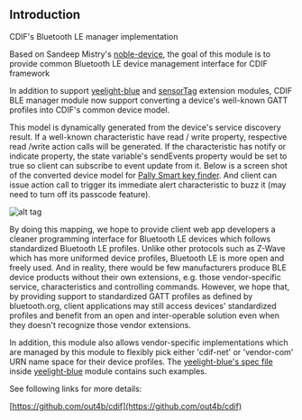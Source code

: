 Introduction
------------
CDIF's Bluetooth LE manager implementation

Based on Sandeep Mistry's [noble-device](https://github.com/sandeepmistry/noble-device), the goal of this module is to provide common Bluetooth LE device management interface for CDIF framework

In addition to support [yeelight-blue](https://github.com/out4b/cdif-yeelight-blue) and [sensorTag](https://github.com/out4b/cdif-sensortag) extension modules, CDIF BLE manager module now support converting a device's well-known GATT profiles into CDIF's common device model.


This model is dynamically generated from the device's service discovery result. If a well-known characteristic have read / write property, respective read /write action calls will be generated. If the characteristic has notify or indicate property, the state variable's sendEvents property would be set to true so client can subscribe to event update from it. Below is a screen shot of the converted device model for [Pally Smart key finder](http://acesensor.com/product/pally-smart-key-finder/). And client can issue action call to trigger its immediate alert characteristic to buzz it (may need to turn off its passcode feature).

![alt tag](https://raw.githubusercontent.com/out4b/cdif-ble-manager/master/screenshot.png)


By doing this mapping, we hope to provide client web app developers a cleaner programming interface for Bluetooth LE devices which follows standardized Bluetooth LE profiles. Unlike other protocols such as Z-Wave which has more uniformed device profiles, Bluetooth LE is more open and freely used. And in reality, there would be few manufacturers produce BLE device products without their own extensions, e.g. those vendor-specific service, characteristics and controlling commands. However, we hope that, by providing support to standardized GATT profiles as defined by bluetooth.org, client applications may still access devices' standardized profiles and benefit from an open and inter-operable solution even when they doesn't recognize those vendor extensions.

In addition, this module also allows vendor-specific implementations which are managed by this module to flexibly pick either 'cdif-net' or 'vendor-com' URN name space for their device profiles. The [yeelight-blue's spec file](https://github.com/out4b/cdif-yeelight-blue/blob/master/yeelight-blue.json) inside [yeelight-blue](https://github.com/out4b/cdif-yeelight-blue) module contains such examples.

See following links for more details: <br/>


[https://github.com/out4b/cdif](https://github.com/out4b/cdif)
